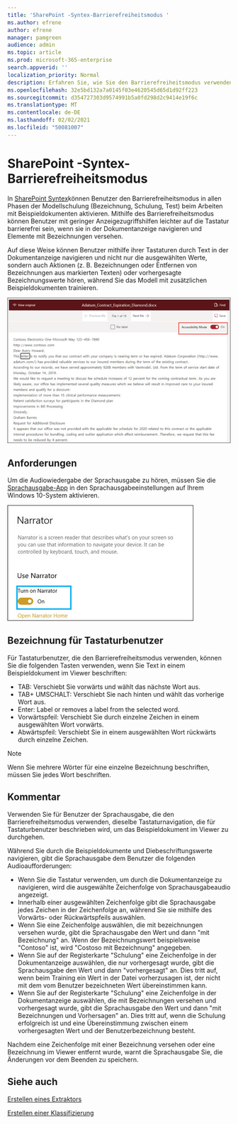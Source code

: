```yaml
---
title: 'SharePoint -Syntex-Barrierefreiheitsmodus '
ms.author: efrene
author: efrene
manager: pamgreen
audience: admin
ms.topic: article
ms.prod: microsoft-365-enterprise
search.appverid: ''
localization_priority: Normal
description: Erfahren Sie, wie Sie den Barrierefreiheitsmodus verwenden, wenn Sie ein Modell in SharePoint Syntex trainieren.
ms.openlocfilehash: 32e5bd132a7a0145f03e4620545d65d1d92ff223
ms.sourcegitcommit: d354727303d9574991b5a0fd298d2c9414e19f6c
ms.translationtype: MT
ms.contentlocale: de-DE
ms.lasthandoff: 02/02/2021
ms.locfileid: "50081007"
---
```

# <a name="sharepoint-syntex-accessibility-mode"></a>SharePoint -Syntex-Barrierefreiheitsmodus

In [SharePoint Syntex](index.md)können Benutzer den Barrierefreiheitsmodus in allen Phasen der Modellschulung (Bezeichnung, Schulung, Test) beim Arbeiten mit Beispieldokumenten aktivieren. Mithilfe des Barrierefreiheitsmodus können Benutzer mit geringer Anzeigezugriffshilfen leichter auf die Tastatur barrierefrei sein, wenn sie in der Dokumentanzeige navigieren und Elemente mit Bezeichnungen versehen.

Auf diese Weise können Benutzer mithilfe ihrer Tastaturen durch Text in der Dokumentanzeige navigieren und nicht nur die ausgewählten Werte, sondern auch Aktionen (z. B. Bezeichnungen oder Entfernen von Bezeichnungen aus markierten Texten) oder vorhergesagte Bezeichnungswerte hören, während Sie das Modell mit zusätzlichen Beispieldokumenten trainieren. 


![Barrierefreiheitsmodus](../media/content-understanding/accessibility-mode.png)

## <a name="requirements"></a>Anforderungen

Um die Audiowiedergabe der Sprachausgabe zu hören, müssen Sie die [Sprachausgabe-App](https://support.microsoft.com/windows/complete-guide-to-narrator-e4397a0d-ef4f-b386-d8ae-c172f109bdb1) in den Sprachausgabeeinstellungen auf Ihrem Windows 10-System aktivieren.

![Sprachausgabe aktivieren](../media/content-understanding/narrator-settings.png)

## <a name="labeling-for-keyboard-users"></a>Bezeichnung für Tastaturbenutzer

Für Tastaturbenutzer, die den Barrierefreiheitsmodus verwenden, können Sie die folgenden Tasten verwenden, wenn Sie Text in einem Beispieldokument im Viewer beschriften:

- TAB: Verschiebt Sie vorwärts und wählt das nächste Wort aus.
- TAB+ UMSCHALT: Verschiebt Sie nach hinten und wählt das vorherige Wort aus.
- Enter: Label or removes a label from the selected word.
- Vorwärtspfeil: Verschiebt Sie durch einzelne Zeichen in einem ausgewählten Wort vorwärts.
- Abwärtspfeil: Verschiebt Sie in einem ausgewählten Wort rückwärts durch einzelne Zeichen.

> [!NOTE]
> Wenn Sie mehrere Wörter für eine einzelne Bezeichnung beschriften, müssen Sie jedes Wort beschriften.


## <a name="narration"></a>Kommentar

Verwenden Sie für Benutzer der Sprachausgabe, die den Barrierefreiheitsmodus verwenden, dieselbe Tastaturnavigation, die für Tastaturbenutzer beschrieben wird, um das Beispieldokument im Viewer zu durchgehen.

Während Sie durch die Beispieldokumente und Diebeschriftungswerte navigieren, gibt die Sprachausgabe dem Benutzer die folgenden Audioaufforderungen:

- Wenn Sie die Tastatur verwenden, um durch die Dokumentanzeige zu navigieren, wird die ausgewählte Zeichenfolge von Sprachausgabeaudio angezeigt.
- Innerhalb einer ausgewählten Zeichenfolge gibt die Sprachausgabe jedes Zeichen in der Zeichenfolge an, während Sie sie mithilfe des Vorwärts- oder Rückwärtspfeils auswählen.
- Wenn Sie eine Zeichenfolge auswählen, die mit bezeichnungen versehen wurde, gibt die Sprachausgabe den Wert und dann "mit Bezeichnung" an.  Wenn der Bezeichnungswert beispielsweise "Contoso" ist, wird "Costoso mit Bezeichnung" angegeben. 
- Wenn Sie auf der Registerkarte "Schulung" eine Zeichenfolge in der Dokumentanzeige auswählen, die nur vorhergesagt wurde, gibt die Sprachausgabe den Wert und dann "vorhergesagt" an. Dies tritt auf, wenn beim Training ein Wert in der Datei vorherzusagen ist, der nicht mit dem vom Benutzer bezeichneten Wert übereinstimmen kann.
- Wenn Sie auf der Registerkarte "Schulung" eine Zeichenfolge in der Dokumentanzeige auswählen, die mit Bezeichnungen versehen und vorhergesagt wurde, gibt die Sprachausgabe den Wert und dann "mit Bezeichnungen und Vorhersagen" an. Dies tritt auf, wenn die Schulung erfolgreich ist und eine Übereinstimmung zwischen einem vorhergesagten Wert und der Benutzerbezeichnung besteht.



Nachdem eine Zeichenfolge mit einer Bezeichnung versehen oder eine Bezeichnung im Viewer entfernt wurde, warnt die Sprachausgabe Sie, die Änderungen vor dem Beenden zu speichern.

## <a name="see-also"></a>Siehe auch

[Erstellen eines Extraktors](create-an-extractor.md)</br>

[Erstellen einer Klassifizierung](create-a-classifier.md)</br>










 


  
  



